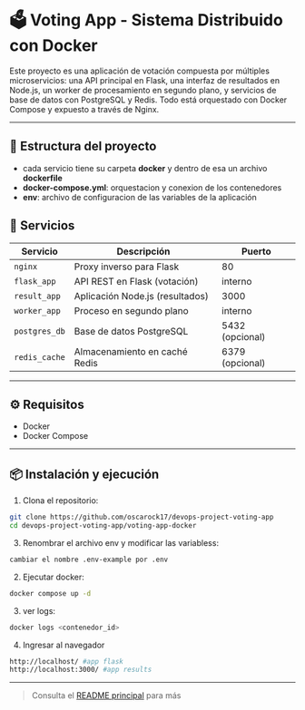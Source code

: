 # 🗳️ Voting App - Sistema Distribuido con Docker

Este proyecto es una aplicación de votación compuesta por múltiples microservicios: una API principal en Flask, una interfaz de resultados en Node.js, un worker de procesamiento en segundo plano, y servicios de base de datos con PostgreSQL y Redis. Todo está orquestado con Docker Compose y expuesto a través de Nginx.

---

## 📁 Estructura del proyecto

- cada servicio tiene su carpeta **docker** y dentro de esa un archivo **dockerfile**
- **docker-compose.yml**: orquestacion y conexion de los contenedores
- **env**: archivo de configuracion de las variables de la aplicación


## 🚀 Servicios

| Servicio      | Descripción                             | Puerto        |
|---------------|-----------------------------------------|---------------|
| `nginx`       | Proxy inverso para Flask                | 80            |
| `flask_app`   | API REST en Flask (votación)            | interno       |
| `result_app`  | Aplicación Node.js (resultados)         | 3000          |
| `worker_app`  | Proceso en segundo plano                | interno       |
| `postgres_db` | Base de datos PostgreSQL                | 5432 (opcional) |
| `redis_cache` | Almacenamiento en caché Redis           | 6379 (opcional) |

---

## ⚙️ Requisitos

- Docker
- Docker Compose

---

## 📦 Instalación y ejecución

1. Clona el repositorio:

```bash
git clone https://github.com/oscarock17/devops-project-voting-app
cd devops-project-voting-app/voting-app-docker
```
3. Renombrar el archivo env y modificar las variabless:

```bash
cambiar el nombre .env-example por .env
```

2. Ejecutar docker:

```bash
docker compose up -d 
```

3. ver logs:

```bash
docker logs <contenedor_id>
```

4. Ingresar al navegador
```bash
http://localhost/ #app flask
http://localhost:3000/ #app results
```

---

> Consulta el [README principal](../README.md) para más